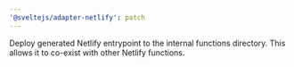 ```yaml
---
'@sveltejs/adapter-netlify': patch
---
```


Deploy generated Netlify entrypoint to the internal functions directory. This allows it to co-exist with other Netlify functions.
